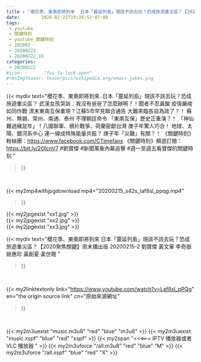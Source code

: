 ```yaml
---
title : "櫻花季、東奧即將到來  日本「蔓延列島」現該不該去玩？恐成旅遊重災區？【2020聚焦關鍵】周末播出版 20200215-2 劉寶傑 黃文華 李奇嶽 姚惠珍 黃創夏 黃世聰 "
date:        2020-02-22T19:26:52-07:00
tags:
 - youtube
 - 關鍵時刻
 - youtube_關鍵時刻
 - 202002
 - 20200222
 - 20200222_19
categories:
 - 20200222
#icon:        "fas fa-lock-open"
#resImgTeaser: teaserpics/wikipedia.org/emacs-jokes.png
---
```


{{< mydiv text="櫻花季、東奧即將到來..日本「蔓延列島」現該不該去玩？恐成旅遊重災區？ 武漢女孩哭訴：我沒有爸爸了怎麼辦啊？！聞者不忍鼻酸 疫情嚴峻如同作戰 清末東南互保重現？江蘇5市罕見聯合通告 大難來臨各自為政了？！ 蘇州、無錫、常州、南通、泰州 不理朝廷命令 「東南互保」歷史正重演？！ 「神仙難過豬鼠年」！八國聯軍、鴉片戰爭、荷蘭密獻台灣 庚子年驚人巧合！ 地球、太陽、銀河系中心 連一線成特殊能量共振？ 庚子年「災難」有關？！  《關鍵時刻》粉絲團：https://www.facebook.com/CTimefans 《關鍵時刻》頻道訂閱：https://bit.ly/2OlcnV7  #劉寶傑 #新聞萬象內幕追擊 #週一至週五看寶傑的關鍵時刻 "
>}}
<br>


{{< my2mp4withjpgdownload mp4="20200215_s42s_laf8sl_ppqg.mp4"
>}}

{{< my2jpgexist "xx1.jpg" >}}<br>
{{< my2jpgexist "xx2.jpg" >}}<br>
{{< my2jpgexist "xx3.jpg" >}}<br>



{{< mydiv text="櫻花季、東奧即將到來  日本「蔓延列島」現該不該去玩？恐成旅遊重災區？【2020聚焦關鍵】周末播出版 20200215-2 劉寶傑 黃文華 李奇嶽 姚惠珍 黃創夏 黃世聰 "
>}}
<br>

{{< my2linktextonly link="https://www.youtube.com/watch?v=Laf8sl_pPQg"
en="the origin source link" cn="原始來源網址"
>}}


<br>

{{< my2m3uexist "music.m3u8" "red"  "blue" "m3u8" >}} {{< my2m3uexist "music.xspf" "blue" "red"  "xspf" >}} {{< my2span "<<<=== IPTV 播放器或者 VLC 播放器 " >}} {{< my2m3uforce "/all.m3u8" "red"  "blue" "M" >}} {{< my2m3uforce "/all.xspf" "blue" "red"  "X" >}} 
